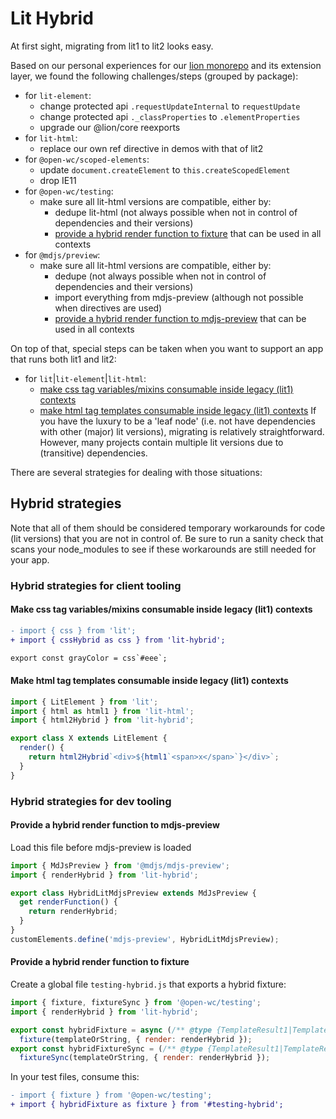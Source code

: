 # Lit Hybrid

At first sight, migrating from lit1 to lit2 looks easy.

Based on our personal experiences for our [lion monorepo](https://github.com/ing-bank/lion/) and its extension layer, we found the following challenges/steps (grouped by package):

- for `lit-element`:
  - change protected api `.requestUpdateInternal` to `requestUpdate`
  - change protected api `._classProperties` to `.elementProperties`
  - upgrade our @lion/core reexports
- for `lit-html`:
  - replace our own ref directive in demos with that of lit2
- for `@open-wc/scoped-elements`:
  - update `document.createElement` to `this.createScopedElement`
  - drop IE11
- for `@open-wc/testing`:
  - make sure all lit-html versions are compatible, either by:
    - dedupe lit-html (not always possible when not in control of dependencies and their versions)
    - [provide a hybrid render function to fixture](#provide-a-hybrid-render-function-to-fixture) that can be used in all contexts
- for `@mdjs/preview`:
  - make sure all lit-html versions are compatible, either by:
    - dedupe (not always possible when not in control of dependencies and their versions)
    - import everything from mdjs-preview (although not possible when directives are used)
    - [provide a hybrid render function to mdjs-preview](#provide-a-hybrid-render-function-to-mdjs-preview) that can be used in all contexts

On top of that, special steps can be taken when you want to support an app that runs both lit1 and lit2:

- for `lit`|`lit-element`|`lit-html`:
  - [make css tag variables/mixins consumable inside legacy (lit1) contexts](<#make-css-tag-variables/mixins-consumable-inside-legacy-(lit1)-contexts>)
  - [make html tag templates consumable inside legacy (lit1) contexts](<#make-html-tag-templates-consumable-inside-legacy-(lit1)-contexts>)
    If you have the luxury to be a 'leaf node' (i.e. not have dependencies with other (major) lit versions),
    migrating is relatively straightforward.
    However, many projects contain multiple lit versions due to (transitive) dependencies.

There are several strategies for dealing with those situations:

## Hybrid strategies

Note that all of them should be considered temporary workarounds for code (lit versions) that you
are not in control of. Be sure to run a sanity check that scans your node_modules to see
if these workarounds are still needed for your app.

### Hybrid strategies for client tooling

#### Make css tag variables/mixins consumable inside legacy (lit1) contexts

```diff
- import { css } from 'lit';
+ import { cssHybrid as css } from 'lit-hybrid';

export const grayColor = css`#eee`;
```

#### Make html tag templates consumable inside legacy (lit1) contexts

```js
import { LitElement } from 'lit';
import { html as html1 } from 'lit-html';
import { html2Hybrid } from 'lit-hybrid';

export class X extends LitElement {
  render() {
    return html2Hybrid`<div>${html1`<span>x</span>`}</div>`;
  }
}
```

### Hybrid strategies for dev tooling

#### Provide a hybrid render function to mdjs-preview

Load this file before mdjs-preview is loaded

```js
import { MdJsPreview } from '@mdjs/mdjs-preview';
import { renderHybrid } from 'lit-hybrid';

export class HybridLitMdjsPreview extends MdJsPreview {
  get renderFunction() {
    return renderHybrid;
  }
}
customElements.define('mdjs-preview', HybridLitMdjsPreview);
```

#### Provide a hybrid render function to fixture

Create a global file `testing-hybrid.js` that exports a hybrid fixture:

```js
import { fixture, fixtureSync } from '@open-wc/testing';
import { renderHybrid } from 'lit-hybrid';

export const hybridFixture = async (/** @type {TemplateResult1|TemplateResult2|string} */ (templateOrString)) =>
  fixture(templateOrString, { render: renderHybrid });
export const hybridFixtureSync = (/** @type {TemplateResult1|TemplateResult2|string} */ (templateOrString)) =>
  fixtureSync(templateOrString, { render: renderHybrid });
```

In your test files, consume this:

```diff
- import { fixture } from '@open-wc/testing';
+ import { hybridFixture as fixture } from '#testing-hybrid';
```
